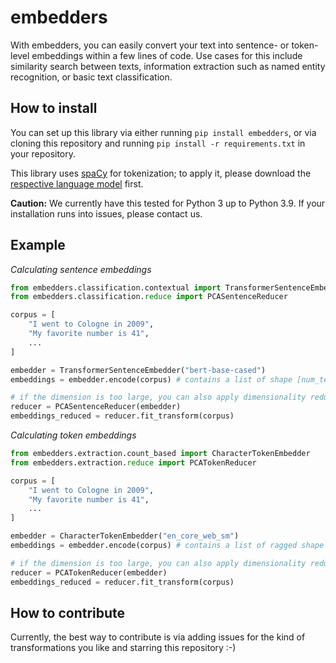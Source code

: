 # embedders
With embedders, you can easily convert your text into sentence- or token-level embeddings within a few lines of code. Use cases for this include similarity search between texts, information extraction such as named entity recognition, or basic text classification.

## How to install
You can set up this library via either running `pip install embedders`, or via cloning this repository and running `pip install -r requirements.txt` in your repository.

This library uses [spaCy](https://github.com/explosion/spaCy) for tokenization; to apply it, please download the [respective language model](https://spacy.io/models) first.

**Caution:** We currently have this tested for Python 3 up to Python 3.9. If your installation runs into issues, please contact us.

## Example
*Calculating sentence embeddings*
```python
from embedders.classification.contextual import TransformerSentenceEmbedder
from embedders.classification.reduce import PCASentenceReducer

corpus = [
    "I went to Cologne in 2009",
    "My favorite number is 41",
    ...
]

embedder = TransformerSentenceEmbedder("bert-base-cased")
embeddings = embedder.encode(corpus) # contains a list of shape [num_texts, embedding_dimension]

# if the dimension is too large, you can also apply dimensionality reduction
reducer = PCASentenceReducer(embedder)
embeddings_reduced = reducer.fit_transform(corpus)
```

*Calculating token embeddings*
```python
from embedders.extraction.count_based import CharacterTokenEmbedder
from embedders.extraction.reduce import PCATokenReducer

corpus = [
    "I went to Cologne in 2009",
    "My favorite number is 41",
    ...
]

embedder = CharacterTokenEmbedder("en_core_web_sm")
embeddings = embedder.encode(corpus) # contains a list of ragged shape [num_texts, num_tokens (text-specific), embedding_dimension]

# if the dimension is too large, you can also apply dimensionality reduction
reducer = PCATokenReducer(embedder)
embeddings_reduced = reducer.fit_transform(corpus)
```

## How to contribute
Currently, the best way to contribute is via adding issues for the kind of transformations you like and starring this repository :-)
